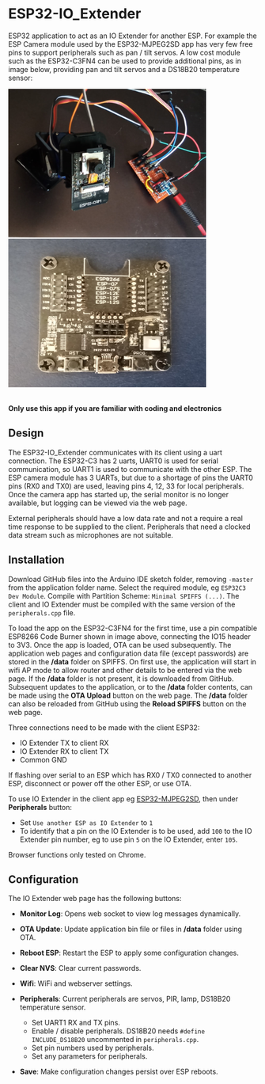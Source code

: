 # ESP32-IO_Extender

ESP32 application to act as an IO Extender for another ESP. For example the ESP Camera module used by the ESP32-MJPEG2SD app has very few free pins to support peripherals such as pan / tilt servos. A low cost module such as the ESP32-C3FN4 can be used to provide additional pins, as in image below, providing pan and tilt servos and a DS18B20 temperature sensor:

<img src="extras/espcam.jpg" width="400" height="300"> <img src="extras/codeburner.jpg" width="400" height="300">

<br/>**Only use this app if you are familiar with coding and electronics**


## Design

The ESP32-IO_Extender communicates with its client using a uart connection. The ESP32-C3 has 2 uarts, UART0 is used for serial communication, so UART1 is used to communicate with the other ESP. The ESP camera module has 3 UARTs, but due to a shortage of pins the UART0 pins (RX0 and TX0) are used, leaving pins 4, 12, 33 for local peripherals. 
Once the camera app has started up, the serial monitor is no longer available, but logging can be viewed via the web page.

External peripherals should have a low data rate and not a require a real time response to be supplied to the client. Peripherals that need a clocked data stream such as microphones are not suitable.

## Installation

Download GitHub files into the Arduino IDE sketch folder, removing `-master` from the application folder name.
Select the required module, eg `ESP32C3 Dev Module`.
Compile with Partition Scheme: `Minimal SPIFFS (...)`. 
 The client and IO Extender must be compiled with the same version of the `peripherals.cpp` file.

To load the app on the ESP32-C3FN4 for the first time, use a pin compatible ESP8266 Code Burner shown in image above, connecting the IO15 header to 3V3. Once the app is loaded, OTA can be used subsequently. The application web pages and configuration data file (except passwords) are stored in the **/data** folder on SPIFFS. On first use, the application will start in wifi AP mode to allow router and other details to be entered via the web page. If the **/data** folder is not present, it is downloaded from GitHub.
Subsequent updates to the application, or to the **/data** folder contents, can be made using the **OTA Upload** button on the  web page. The **/data** folder can also be reloaded from GitHub using the **Reload SPIFFS** button on the web page.

Three connections need to be made with the client ESP32:
* IO Extender TX to client RX
* IO Extender RX to client TX
* Common GND

If flashing over serial to an ESP which has RX0 / TX0 connected to another ESP, disconnect or power off the other ESP, or use OTA.

To use IO Extender in the client app eg [ESP32-MJPEG2SD](https://github.com/s60sc/ESP32-CAM_MJPEG2SD), then under **Peripherals** button:
* Set `Use another ESP as IO Extender` to `1`
* To identify that a pin on the IO Extender is to be used, add `100` to the IO Extender pin number, eg to use pin `5` on the IO Extender, enter `105`.

Browser functions only tested on Chrome.


## Configuration

The IO Extender web page has the following buttons:

* **Monitor Log**: Opens web socket to view log messages dynamically.

* **OTA Update**: Update application bin file or files in **/data** folder using OTA.

* **Reboot ESP**: Restart the ESP to apply some configuration changes.

* **Clear NVS**: Clear current passwords.

* **Wifi**: WiFi and webserver settings.

* **Peripherals**: Current peripherals are servos, PIR, lamp, DS18B20 temperature sensor.
  * Set UART1 RX and TX pins.
  * Enable / disable peripherals. DS18B20 needs `#define INCLUDE_DS18B20` uncommented in `peripherals.cpp`.
  * Set pin numbers used by peripherals.
  * Set any parameters for peripherals.

* **Save**: Make configuration changes persist over ESP reboots.
